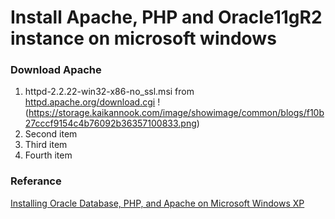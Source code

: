 # Install Apache, PHP and Oracle11gR2 instance on microsoft windows


### Download Apache
1. httpd-2.2.22-win32-x86-no_ssl.msi from [httpd.apache.org/download.cgi](https://httpd.apache.org/download.cgi)
!(https://storage.kaikannook.com/image/showimage/common/blogs/f10b27cccf9154c4b76092b36357100833.png)
2. Second item
3. Third item
4. Fourth item


### Referance
[Installing Oracle Database, PHP, and Apache on Microsoft Windows XP](https://developer.oracle.com/dsl/inst-php-apache-windows.html)
